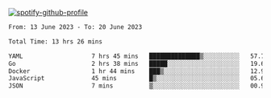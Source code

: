 [![spotify-github-profile](https://spotify-github-profile.vercel.app/api/view?uid=313pysyt3uxkjdidtiuvzf7nrnnu&cover_image=true&theme=natemoo-re&show_offline=false&background_color=121212&interchange=false&bar_color=53b14f&bar_color_cover=false)](https://spotify-github-profile.vercel.app/api/view?uid=313pysyt3uxkjdidtiuvzf7nrnnu&redirect=true)

<!--START_SECTION:waka-->

```txt
From: 13 June 2023 - To: 20 June 2023

Total Time: 13 hrs 26 mins

YAML                   7 hrs 45 mins   ██████████████▒░░░░░░░░░░   57.74 %
Go                     2 hrs 38 mins   █████░░░░░░░░░░░░░░░░░░░░   19.67 %
Docker                 1 hr 44 mins    ███▒░░░░░░░░░░░░░░░░░░░░░   12.92 %
JavaScript             45 mins         █▒░░░░░░░░░░░░░░░░░░░░░░░   05.68 %
JSON                   7 mins          ▒░░░░░░░░░░░░░░░░░░░░░░░░   00.98 %
```

<!--END_SECTION:waka-->